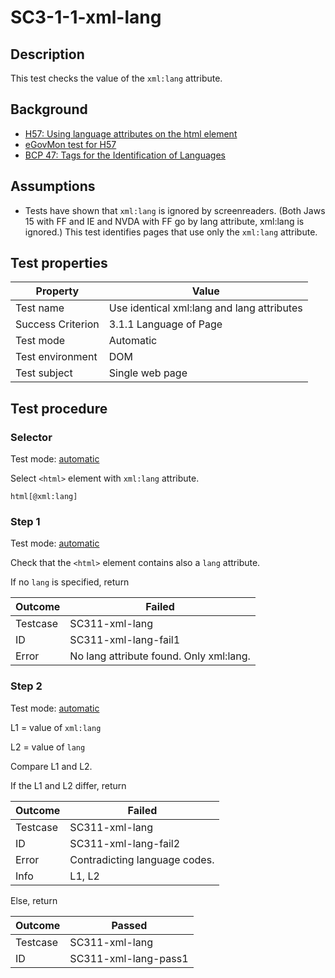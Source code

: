 # SC3-1-1-xml-lang

## Description

This test checks the value of the `xml:lang` attribute.

## Background

- [H57: Using language attributes on the html element](http://www.w3.org/TR/2014/NOTE-WCAG20-TECHS-20140408/H57)
- [eGovMon test for H57](http://wiki.egovmon.no/wiki/SC3.1.1#Element_html)
- [BCP 47: Tags for the Identification of Languages](http://www.rfc-editor.org/rfc/bcp/bcp47.txt)

## Assumptions

- Tests have shown that `xml:lang` is ignored by screenreaders. (Both Jaws 15 with FF and IE and NVDA with FF go by lang attribute, xml:lang is ignored.) This test identifies pages that use only the  `xml:lang` attribute.

## Test properties

| Property          | Value
|-------------------|----
| Test name         | Use identical xml:lang and lang attributes
| Success Criterion | 3.1.1 Language of Page
| Test mode         | Automatic
| Test environment  | DOM
| Test subject      | Single web page

## Test procedure

### Selector

Test mode: [automatic][AUTO]

Select `<html>` element with `xml:lang` attribute.

`html[@xml:lang]`

### Step 1

Test mode: [automatic][AUTO]

Check that the `<html>` element contains also a `lang` attribute.

If no `lang` is specified, return

| Outcome  | Failed
|----------|-----
| Testcase | SC311-xml-lang
| ID       | SC311-xml-lang-fail1
| Error    | No lang attribute found. Only xml:lang.

### Step 2

Test mode: [automatic][AUTO]

L1 = value of `xml:lang`<br/>

L2 = value of `lang`

Compare L1 and L2.

If the L1 and L2 differ, return

| Outcome  | Failed
|----------|-----
| Testcase | SC311-xml-lang
| ID       | SC311-xml-lang-fail2
| Error    | Contradicting language codes.
| Info     | L1, L2

Else, return

| Outcome  | Passed
|----------|-----
| Testcase | SC311-xml-lang
| ID       | SC311-xml-lang-pass1

[AUTO]: ../pages/test-modes.html#automatic
[MANUAL]: ../pages/test-modes.html#manual